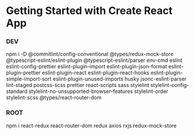 # Getting Started with Create React App

### DEV
npm i -D @commitlint/config-conventional @types/redux-mock-store @typescript-eslint/eslint-plugin @typescript-eslint/parser env-cmd eslint eslint-config-prettier eslint-plugin-import eslint-plugin-json-format eslint-plugin-prettier eslint-plugin-react eslint-plugin-react-hooks eslint-plugin-simple-import-sort eslint-plugin-unused-imports husky jsonc-eslint-parser lint-staged postcss-scss prettier react-scripts sass stylelint stylelint-config-standard stylelint-no-unsupported-browser-features stylelint-order stylelint-scss @types/react-router-dom

### ROOT

npm i react-redux react-router-dom  redux axios rxjs redux-mock-store
